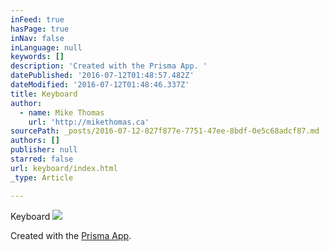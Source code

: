 ```yaml
---
inFeed: true
hasPage: true
inNav: false
inLanguage: null
keywords: []
description: 'Created with the Prisma App. '
datePublished: '2016-07-12T01:48:57.482Z'
dateModified: '2016-07-12T01:48:46.337Z'
title: Keyboard
author:
  - name: Mike Thomas
    url: 'http://mikethomas.ca'
sourcePath: _posts/2016-07-12-827f877e-7751-47ee-8bdf-0e5c68adcf87.md
authors: []
publisher: null
starred: false
url: keyboard/index.html
_type: Article

---
```

Keyboard
![](https://the-grid-user-content.s3-us-west-2.amazonaws.com/a7751dcb-26d2-4b06-a05d-065791b81a7a.jpg)

Created with the [Prisma App][0]. 

[0]: prisma-ai.com